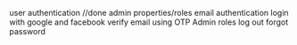 user authentication     //done
admin properties/roles
email authentication
login with google and facebook
verify email using OTP
Admin roles
log out
forgot password
